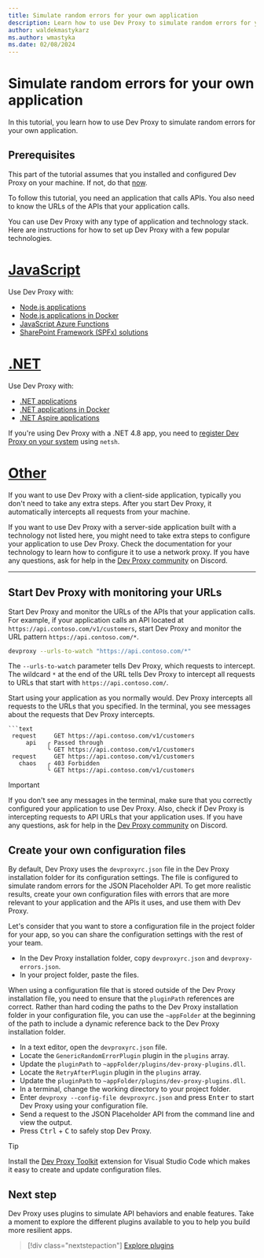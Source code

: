 ```yaml
---
title: Simulate random errors for your own application
description: Learn how to use Dev Proxy to simulate random errors for your own application.
author: waldekmastykarz
ms.author: wmastyka
ms.date: 02/08/2024
---
```


# Simulate random errors for your own application

In this tutorial, you learn how to use Dev Proxy to simulate random errors for your own application.

## Prerequisites

This part of the tutorial assumes that you installed and configured Dev Proxy on your machine. If not, do that [now](../get-started.md).

To follow this tutorial, you need an application that calls APIs. You also need to know the URLs of the APIs that your application calls.

You can use Dev Proxy with any type of application and technology stack. Here are instructions for how to set up Dev Proxy with a few popular technologies.

# [JavaScript](#tab/javascript)

Use Dev Proxy with:

- [Node.js applications](../how-to/use-dev-proxy-with-nodejs.md)
- [Node.js applications in Docker](../how-to/use-dev-proxy-with-nodejs-docker.md)
- [JavaScript Azure Functions](../how-to/use-dev-proxy-with-javascript-azure-functions.md)
- [SharePoint Framework (SPFx) solutions](../how-to/use-dev-proxy-with-spfx.md)

# [.NET](#tab/dotnet)

Use Dev Proxy with:

- [.NET applications](../how-to/use-dev-proxy-with-dotnet.md)
- [.NET applications in Docker](../how-to/use-dev-proxy-with-dotnet-docker.md)
- [.NET Aspire applications](../how-to/use-dev-proxy-with-dotnet-aspire.md)

If you're using Dev Proxy with a .NET 4.8 app, you need to [register Dev Proxy on your system](../how-to/why-is-proxy-not-intercepting-requests-from-my-dotnet-4-8-app.md) using `netsh`.

# [Other](#tab/other)

If you want to use Dev Proxy with a client-side application, typically you don't need to take any extra steps. After you start Dev Proxy, it automatically intercepts all requests from your machine.

If you want to use Dev Proxy with a server-side application built with a technology not listed here, you might need to take extra steps to configure your application to use Dev Proxy. Check the documentation for your technology to learn how to configure it to use a network proxy. If you have any questions, ask for help in the [Dev Proxy community](https://aka.ms/devproxy/discord) on Discord.

---

## Start Dev Proxy with monitoring your URLs

Start Dev Proxy and monitor the URLs of the APIs that your application calls. For example, if your application calls an API located at `https://api.contoso.com/v1/customers`, start Dev Proxy and monitor the URL pattern `https://api.contoso.com/*`.

```bash
devproxy --urls-to-watch "https://api.contoso.com/*"
```

The `--urls-to-watch` parameter tells Dev Proxy, which requests to intercept. The wildcard `*` at the end of the URL tells Dev Proxy to intercept all requests to URLs that start with `https://api.contoso.com/`.

Start using your application as you normally would. Dev Proxy intercepts all requests to the URLs that you specified. In the terminal, you see messages about the requests that Dev Proxy intercepts.

```text
```text
 request     GET https://api.contoso.com/v1/customers
     api   ╭ Passed through
           ╰ GET https://api.contoso.com/v1/customers
 request     GET https://api.contoso.com/v1/customers
   chaos   ╭ 403 Forbidden
           ╰ GET https://api.contoso.com/v1/customers
```

> [!IMPORTANT]
> If you don't see any messages in the terminal, make sure that you correctly configured your application to use Dev Proxy. Also, check if Dev Proxy is intercepting requests to API URLs that your application uses. If you have any questions, ask for help in the [Dev Proxy community](https://aka.ms/devproxy/discord) on Discord.

## Create your own configuration files

By default, Dev Proxy uses the `devproxyrc.json` file in the Dev Proxy installation folder for its configuration settings. The file is configured to simulate random errors for the JSON Placeholder API. To get more realistic results, create your own configuration files with errors that are more relevant to your application and the APIs it uses, and use them with Dev Proxy.

Let's consider that you want to store a configuration file in the project folder for your app, so you can share the configuration settings with the rest of your team.

- In the Dev Proxy installation folder, copy `devproxyrc.json` and `devproxy-errors.json`.
- In your project folder, paste the files.

When using a configuration file that is stored outside of the Dev Proxy installation file, you need to ensure that the `pluginPath` references are correct. Rather than hard coding the paths to the Dev Proxy installation folder in your configuration file, you can use the `~appFolder` at the beginning of the path to include a dynamic reference back to the Dev Proxy installation folder.

- In a text editor, open the `devproxyrc.json` file.
- Locate the `GenericRandomErrorPlugin` plugin in the `plugins` array.
- Update the `pluginPath` to `~appFolder/plugins/dev-proxy-plugins.dll`.
- Locate the `RetryAfterPlugin` plugin in the `plugins` array.
- Update the `pluginPath` to `~appFolder/plugins/dev-proxy-plugins.dll`.
- In a terminal, change the working directory to your project folder.
- Enter `devproxy --config-file devproxyrc.json` and press <kbd>Enter</kbd> to start Dev Proxy using your configuration file.
- Send a request to the JSON Placeholder API from the command line and view the output.
- Press <kbd>Ctrl</kbd> + <kbd>C</kbd> to safely stop Dev Proxy.

> [!TIP]
> Install the [Dev Proxy Toolkit](https://marketplace.visualstudio.com/items?itemName=garrytrinder.dev-proxy-toolkit) extension for Visual Studio Code which makes it easy to create and update configuration files.

## Next step

Dev Proxy uses plugins to simulate API behaviors and enable features. Take a moment to explore the different plugins available to you to help you build more resilient apps.

> [!div class="nextstepaction"]
> [Explore plugins](../technical-reference/overview.md#plugins)

